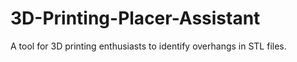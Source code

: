 # 3D-Printing-Placer-Assistant
A tool for 3D printing enthusiasts to identify overhangs in STL files.

